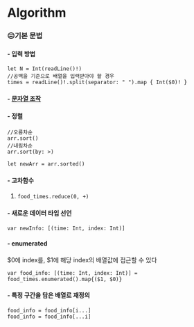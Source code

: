 # Algorithm

### 😐기본 문법
#### - 입력 방법  
```
let N = Int(readLine()!)
//공백을 기준으로 배열을 입력받아야 할 경우
times = readLine()!.split(separator: " ").map { Int($0)! }
```

#### - [문자열 조작](String.playground/Contents.swift)  

#### - 정렬
```
//오름차순
arr.sort()
//내림차순
arr.sort(by: >)

let newArr = arr.sorted()
```
#### - 고차함수
1) ```food_times.reduce(0, +)```  

#### - 새로운 데이터 타입 선언  
```
var newInfo: [(time: Int, index: Int)]
```  
  
#### - enumerated   
$0에 index를, $1에 해당 index의 배열값에 접근할 수 있다  
```
var food_info: [(time: Int, index: Int)] = food_times.enumerated().map{($1, $0)}
```  

#### - 특정 구간을 담은 배열로 재정의  
```
food_info = food_info[i...]
food_info = food_info[...i]
```  
